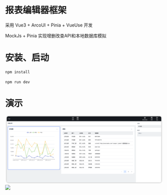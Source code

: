 # 报表编辑器框架

采用 Vue3 + ArcoUI + Pinia + VueUse 开发

MockJs + Pinia 实现增删改查API和本地数据库模拟

# 安装、启动

```
npm install

npm run dev
```

# 演示
<img src="./src/assets/demo1.png">

<img src="./src/assets/demo2.gif">

